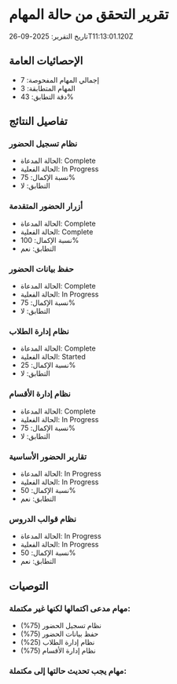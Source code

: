 # تقرير التحقق من حالة المهام
تاريخ التقرير: 2025-09-26T11:13:01.120Z

## الإحصائيات العامة
- إجمالي المهام المفحوصة: 7
- المهام المتطابقة: 3
- دقة التطابق: 43%

## تفاصيل النتائج

### نظام تسجيل الحضور
- الحالة المدعاة: Complete
- الحالة الفعلية: In Progress
- نسبة الإكمال: 75%
- التطابق: لا

### أزرار الحضور المتقدمة
- الحالة المدعاة: Complete
- الحالة الفعلية: Complete
- نسبة الإكمال: 100%
- التطابق: نعم

### حفظ بيانات الحضور
- الحالة المدعاة: Complete
- الحالة الفعلية: In Progress
- نسبة الإكمال: 75%
- التطابق: لا

### نظام إدارة الطلاب
- الحالة المدعاة: Complete
- الحالة الفعلية: Started
- نسبة الإكمال: 25%
- التطابق: لا

### نظام إدارة الأقسام
- الحالة المدعاة: Complete
- الحالة الفعلية: In Progress
- نسبة الإكمال: 75%
- التطابق: لا

### تقارير الحضور الأساسية
- الحالة المدعاة: In Progress
- الحالة الفعلية: In Progress
- نسبة الإكمال: 50%
- التطابق: نعم

### نظام قوالب الدروس
- الحالة المدعاة: In Progress
- الحالة الفعلية: In Progress
- نسبة الإكمال: 50%
- التطابق: نعم


## التوصيات

### مهام مدعى اكتمالها لكنها غير مكتملة:
- نظام تسجيل الحضور (75%)
- حفظ بيانات الحضور (75%)
- نظام إدارة الطلاب (25%)
- نظام إدارة الأقسام (75%)

### مهام يجب تحديث حالتها إلى مكتملة:

